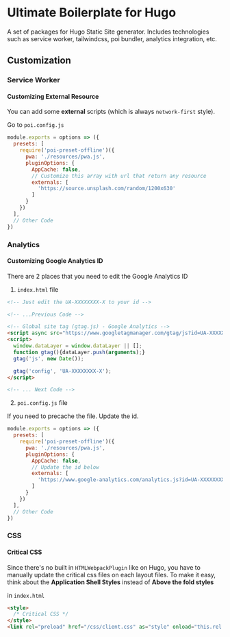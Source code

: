 # Ultimate Boilerplate for Hugo

A set of packages for Hugo Static Site generator. Includes technologies such as
service worker, tailwindcss, poi bundler, analytics integration, etc.

## Customization

### Service Worker

#### Customizing External Resource

You can add some **external** scripts (which is always `network-first` style).

Go to `poi.config.js`

```js
module.exports = options => ({
  presets: [
    require('poi-preset-offline')({
      pwa: './resources/pwa.js',
      pluginOptions: {
        AppCache: false,
        // Customize this array with url that return any resource
        externals: [
          'https://source.unsplash.com/random/1200x630'
        ]
      }
    })
  ],
  // Other Code
})
```

### Analytics

#### Customizing Google Analytics ID

There are 2 places that you need to edit the Google Analytics ID

1. `index.html` file

```html
<!-- Just edit the UA-XXXXXXXX-X to your id -->

<!-- ...Previous Code -->

<!-- Global site tag (gtag.js) - Google Analytics -->
<script async src="https://www.googletagmanager.com/gtag/js?id=UA-XXXXXXXX-X"></script>
<script>
  window.dataLayer = window.dataLayer || [];
  function gtag(){dataLayer.push(arguments);}
  gtag('js', new Date());

  gtag('config', 'UA-XXXXXXXX-X');
</script>

<!-- ... Next Code -->
```

2. `poi.config.js` file

If you need to precache the file. Update the id.

```js
module.exports = options => ({
  presets: [
    require('poi-preset-offline')({
      pwa: './resources/pwa.js',
      pluginOptions: {
        AppCache: false,
        // Update the id below
        externals: [
          'https://www.google-analytics.com/analytics.js?id=UA-XXXXXXXX-X'
        ]
      }
    })
  ],
  // Other Code
})
```

### CSS

#### Critical CSS

Since there's no built in `HTMLWebpackPlugin` like on Hugo,
you have to manually update the critical css files on each layout files. To make it easy, think about the **Application Shell Styles** instead of **Above the fold styles**

in `index.html`

```html
<style>
  /* Critical CSS */
</style>
<link rel="preload" href="/css/client.css" as="style" onload="this.rel = 'stylesheet'">
```
